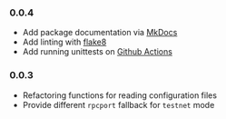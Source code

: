 ### 0.0.4
* Add package documentation via [MkDocs](https://www.mkdocs.org/)
* Add linting with [flake8](https://flake8.pycqa.org/en/latest/index.html)
* Add running unittests on [Github Actions](https://docs.github.com/en/actions)

### 0.0.3
* Refactoring functions for reading configuration files
* Provide different `rpcport` fallback for `testnet` mode
